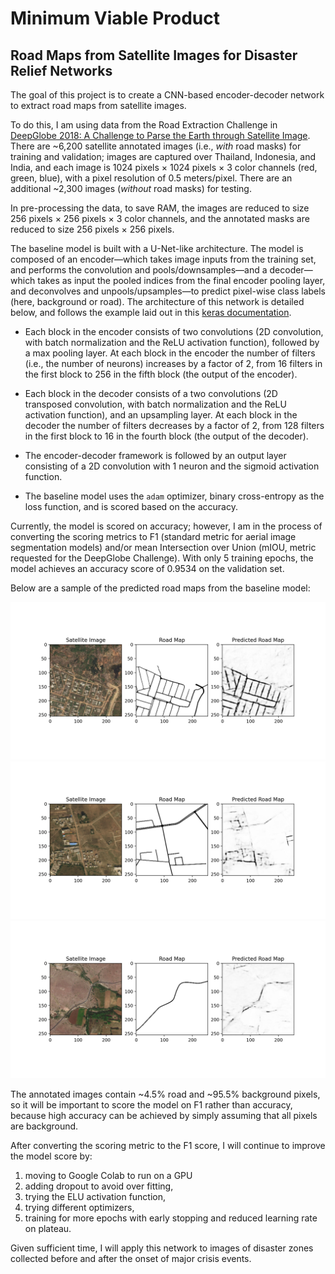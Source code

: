 # Minimum Viable Product
## Road Maps from Satellite Images for Disaster Relief Networks


The goal of this project is to create a CNN-based encoder-decoder network to extract road maps from satellite images.

To do this, I am using data from the Road Extraction Challenge in [DeepGlobe 2018: A Challenge to Parse the Earth through Satellite Image](https://arxiv.org/pdf/1805.06561.pdf). There are ~6,200 satellite annotated images (i.e., _with_ road masks) for training and validation; images are captured over Thailand, Indonesia, and India, and each image is 1024 pixels &times; 1024 pixels &times; 3 color channels (red, green, blue), with a pixel resolution of 0.5 meters/pixel. There are an additional ~2,300 images (_without_ road masks) for testing.

In pre-processing the data, to save RAM, the images are reduced to size 256 pixels &times; 256 pixels &times; 3 color channels, and the annotated masks are reduced to size 256 pixels &times; 256 pixels.

The baseline model is built with a U-Net-like architecture. The model is composed of an encoder&mdash;which takes image inputs from the training set, and performs the convolution and pools/downsamples&mdash;and a decoder&mdash;which takes as input the pooled indices from the final encoder pooling layer, and deconvolves and unpools/upsamples&mdash;to predict pixel-wise class labels (here, background or road). The architecture of this network is detailed below, and follows the example laid out in this [keras documentation](https://keras.io/examples/vision/oxford_pets_image_segmentation/).

- Each block in the encoder consists of two convolutions (2D convolution, with batch normalization and the ReLU activation function), followed by a max pooling layer. At each block in the encoder the number of filters (i.e., the number of neurons) increases by a factor of 2, from 16 filters in the first block to 256 in the fifth block (the output of the encoder).

- Each block in the decoder consists of a two convolutions (2D transposed convolution, with batch normalization and the ReLU activation function), and an upsampling layer.  At each block in the decoder the number of filters decreases by a factor of 2, from 128 filters in the first block to 16 in the fourth block (the output of the decoder).

- The encoder-decoder framework is followed by an output layer consisting of a 2D convolution with 1 neuron and the sigmoid activation function.

- The baseline model uses the `adam` optimizer, binary cross-entropy as the loss function, and is scored based on the accuracy.

Currently, the model is scored on accuracy; however, I am in the process of converting the scoring metrics to F1 (standard metric for aerial image segmentation models) and/or mean Intersection over Union (mIOU, metric requested for the DeepGlobe Challenge). With only 5 training epochs, the model achieves an accuracy score of 0.9534 on the validation set.

Below are a sample of the predicted road maps from the baseline model:
<p float="left" align="center">
  <img src="figures/predicted_road_map_1347.png" width="800" />
  <img src="figures/predicted_road_map_3747.png" width="800" />
  <img src="figures/predicted_road_map_5029.png" width="800" />
</p>

The annotated images contain ~4.5% road and ~95.5% background pixels, so it will be important to score the model on F1 rather than accuracy, because high accuracy can be achieved by simply assuming that all pixels are background.

After converting the scoring metric to the F1 score, I will continue to improve the model score by:
1. moving to Google Colab to run on a GPU
2. adding dropout to avoid over fitting,
3. trying the ELU activation function,
4. trying different optimizers,
5. training for more epochs with early stopping and reduced learning rate on plateau.

Given sufficient time, I will apply this network to images of disaster zones collected before and after the onset of major crisis events.
